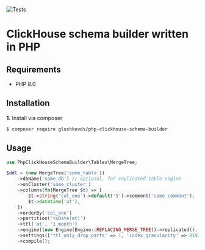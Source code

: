 ![Tests](https://github.com/glushkovds/php-clickhouse-schema-builder/actions/workflows/test.yml/badge.svg)

# ClickHouse schema builder written in PHP

## Requirements

- PHP 8.0

## Installation

**1.**  Install via composer

```sh
$ composer require glushkovds/php-clickhouse-schema-builder
```

## Usage
```php
use PhpClickHouseSchemaBuilder\Tables\MergeTree;

$ddl = (new MergeTree('some_table'))
    ->dbName('some_db') // optional, for replicated table engine 
    ->onCluster('some_cluster')
    ->columns(fn(MergeTree $t) => [
        $t->string('col_one')->default('5')->comment('some comment'),
        $t->datetime('at'),
    ])
    ->orderBy('col_one')
    ->partition('toDate(at)')
    ->ttl('at', '1 month')
    ->engine((new Engine(Engine::REPLACING_MERGE_TREE))->replicated(), 'col_one')
    ->settings(['ttl_only_drop_parts' => 1, 'index_granularity' => 8192])
    ->compile();
```